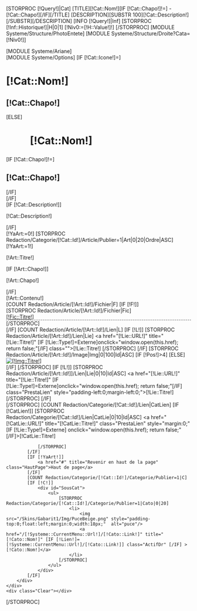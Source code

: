 [STORPROC [!Query!]|Cat]
	[TITLE][!Cat::Nom!][IF [!Cat::Chapo!]!=] - [!Cat::Chapo!][/IF][/TITLE]
	[DESCRIPTION][SUBSTR 100][!Cat::Description!][/SUBSTR][/DESCRIPTION]
	[INFO [!Query!]|Inf]
	[STORPROC [!Inf::Historique!]|H|0|1]
		[!Niv0:=[!H::Value!]!]
	[/STORPROC]
	[MODULE Systeme/Structure/PhotoEntete]
	[MODULE Systeme/Structure/Droite?Cata=[!Niv0!]]
	<div id="Milieu">
		<div id="Data">
			[MODULE Systeme/Ariane]
			<div class="TitreCat">
				[MODULE Systeme/Options]
				[IF [!Cat::Icone!]=]
					<div class="TextDefault">
						<h1>[!Cat::Nom!]</h1>
						<h2 style="left:0;">[!Cat::Chapo!]</h2>
					</div>
				[ELSE]
					<div class="TextDefault">
						<h1 style="background:url(/[!Cat::Icone!]) no-repeat;height:40px;background-position:-1% 0%; padding-left:65px;">[!Cat::Nom!]</h1>
						[IF [!Cat::Chapo!]!=]
							<h2>[!Cat::Chapo!]</h2>
						[/IF]
					</div>
				[/IF]
			</div>
			<div>
				[IF [!Cat::Description!]]
					<p class="Description">[!Cat::Description!]</p>
				[/IF]
			</div>
			[!YaArt:=0!]
			[STORPROC Redaction/Categorie/[!Cat::Id!]/Article/Publier=1|Art|0|20|Ordre|ASC]
				[!YaArt:=1!]
				<div class="Article">
					<div class="Text" style="overflow:hidden;display:block;position:relative;">
						<p class="TitreArt">[!Art::Titre!]</p>
						[IF [!Art::Chapo!]]
							<p class="Chapo">[!Art::Chapo!]</p>
						[/IF]
						<div>[!Art::Contenu!]</div>
						[COUNT Redaction/Article/[!Art::Id!]/Fichier|F]
						[IF [!F!]]
							<ul style="padding:0;margin:0;">
							[STORPROC Redaction/Article/[!Art::Id!]/Fichier|Fic]
								<li style="background-position:left 5px;border-bottom:1px dashed #3F3F3F;"><a href="/[!Fic::URL!]" title="T&eacute;l&eacute;charger [!Fic::Titre!]" class="Lien">[!Fic::Titre!]</a></li>
							[/STORPROC]
							</ul>
						[/IF]
						[COUNT Redaction/Article/[!Art::Id!]/Lien|L]
						[IF [!L!]]
							[STORPROC Redaction/Article/[!Art::Id!]/Lien|Lie]
								<a href="[!Lie::URL!]" title="[!Lie::Titre!]" [IF [!Lie::Type!]=Externe]onclick="window.open(this.href); return false;"[/IF] class="">[!Lie::Titre!]</a>
							[/STORPROC]
						[/IF]
						[STORPROC Redaction/Article/[!Art::Id!]/Image|Img|0|100|Id|ASC]
							[IF [!Pos!]>4]
								<a href="/[!Img::URL!].limit.800x600.jpg" rel="lightbox[acc]" title="[!Img::Titre!]" style="display:none"></a>
							[ELSE]
								<div class="ImgArt">
									<a href="/[!Img::URL!].limit.800x600.jpg" rel="lightbox[acc]" title="[IF [!Img::Chapo!]!=][!Img::Chapo!][ELSE][!Img::Titre!][/IF]">
										<img src="/[!Img::URL!].mini.135x100.jpg" title="[!Img::Titre!]" alt="[!Img::Titre!]" />
									</a>
								</div>
							[/IF]
						[/STORPROC]
						[IF [!L!]]
							[STORPROC Redaction/Article/[!Art::Id!]]/Lien|Lie|0|10|Id|ASC]
								<a href="[!Lie::URL!]" title="[!Lie::Titre!]" [IF [!Lie::Type!]=Externe]onclick="window.open(this.href); return false;"[/IF] class="PrestaLien" style="padding-left:0;margin-left:0;">[!Lie::Titre!]</a>
							[/STORPROC]
						[/IF]
					</div>
				</div>
			[/STORPROC]
			[COUNT Redaction/Categorie/[!Cat::Id!]/Lien|CatLien]
			[IF [!CatLien!]]
				[STORPROC Redaction/Categorie/[!Cat::Id!]/Lien|CatLie|0|10|Id|ASC]
					<a href="[!CatLie::URL!]" title="[!CatLie::Titre!]" class="PrestaLien" style="margin:0;" [IF [!Lie::Type!]=Externe]  onclick="window.open(this.href); return false;" [/IF]>[!CatLie::Titre!]</a>
					
				[/STORPROC]
			[/IF]
			[IF [!YaArt!]]
				<a href="#" title="Revenir en haut de la page" class="HautPage">Haut de page</a>
			[/IF]
			[COUNT Redaction/Categorie/[!Cat::Id!]/Categorie/Publier=1|C]
			[IF [!C!]]
				<div id="SousCat">
					<ul>
						[STORPROC Redaction/Categorie/[!Cat::Id!]/Categorie/Publier=1|Cato|0|20]
							<li>
								<img src="/Skins/Gabarit1/Img/PuceBeige.png" style="padding-top:0;float:left;margin:0;width:18px;"  alt="puce"/>
								<a  href="/[!Systeme::CurrentMenu::Url!]/[!Cato::Link!]" title="[!Cato::Nom!]" [IF [!Lien!]=[!Systeme::CurrentMenu::Url!]/[!Cato::Link!]] class="ActifDr" [/IF] >[!Cato::Nom!]</a>
							</li>
						[/STORPROC]
					</ul>
				</div>
			[/IF]
		</div>
	</div>
	<div class="Clear"></div>
[/STORPROC]